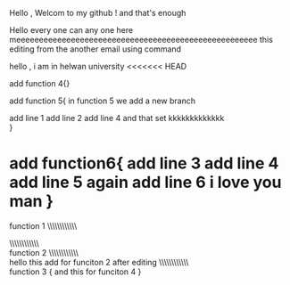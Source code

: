 Hello , Welcom to my github ! and that's enough 

Hello every one can any one here meeeeeeeeeeeeeeeeeeeeeeeeeeeeeeeeeeeeeeeeeeeeeeeeeeeee
this editing from the another email using command 

hello  , i am in helwan university 
<<<<<<< HEAD

add function 4{}


add function 5{
in function 5 we add a new branch 

add line 1
add line 2 
 add line 4
 and that set 
kkkkkkkkkkkkk    
}


add function6{
add line 3
add line 4
add line 5
again
add line 6
i love you man 
}
=======
function 1 
\\\\\\\\\\\\\\\\\\\\\\\\



\\\\\\\\\\\\\\\\\\\\\\\\\
function 2
\\\\\\\\\\\\\\\\\\\\\\\\\
hello this add for funciton 2 after editing 
\\\\\\\\\\\\\\\\\\\\\\\\\
function  3 {
and this for funciton 4 
}

